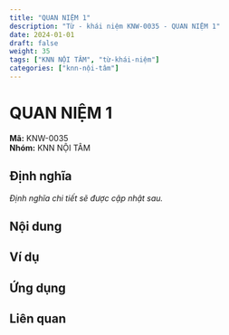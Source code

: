 ```yaml
---
title: "QUAN NIỆM 1"
description: "Từ - khái niệm KNW-0035 - QUAN NIỆM 1"
date: 2024-01-01
draft: false
weight: 35
tags: ["KNN NỘI TÂM", "từ-khái-niệm"]
categories: ["knn-nội-tâm"]
---
```


# QUAN NIỆM 1

**Mã:** KNW-0035  
**Nhóm:** KNN NỘI TÂM

## Định nghĩa

*Định nghĩa chi tiết sẽ được cập nhật sau.*

## Nội dung

<!-- Nội dung chi tiết sẽ được điền vào đây -->

## Ví dụ

<!-- Ví dụ minh họa -->

## Ứng dụng

<!-- Cách ứng dụng từ/khái niệm này trong thực tế -->

## Liên quan

<!-- Các từ/khái niệm liên quan khác -->
